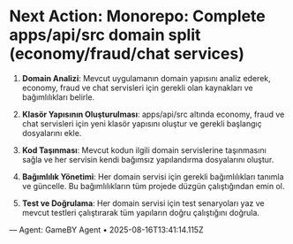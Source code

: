 # Next Action: Monorepo: Complete apps/api/src domain split (economy/fraud/chat services)

1. **Domain Analizi**: Mevcut uygulamanın domain yapısını analiz ederek, economy, fraud ve chat servisleri için gerekli olan kaynakları ve bağımlılıkları belirle.

2. **Klasör Yapısının Oluşturulması**: apps/api/src altında economy, fraud ve chat servisleri için yeni klasör yapısını oluştur ve gerekli başlangıç dosyalarını ekle.

3. **Kod Taşınması**: Mevcut kodun ilgili domain servislerine taşınmasını sağla ve her servisin kendi bağımsız yapılandırma dosyalarını oluştur.

4. **Bağımlılık Yönetimi**: Her domain servisi için gerekli bağımlılıkları tanımla ve güncelle. Bu bağımlılıkların tüm projede düzgün çalıştığından emin ol.

5. **Test ve Doğrulama**: Her domain servisi için test senaryoları yaz ve mevcut testleri çalıştırarak tüm yapıların doğru çalıştığını doğrula.

— Agent: GameBY Agent • 2025-08-16T13:41:14.115Z
